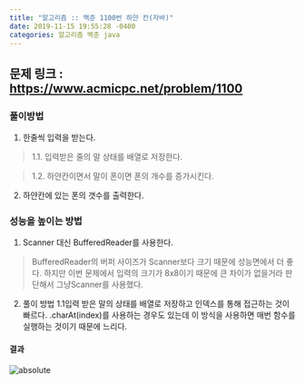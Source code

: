 ```yaml
---
title: "알고리즘 :: 백준 1100번 하얀 칸(자바)"
date: 2019-11-15 19:55:28 -0400
categories: 알고리즘 백준 java
---
```


문제 링크 : https://www.acmicpc.net/problem/1100
------------------------------------------------

### 풀이방법 


1. 한줄씩 입력을 받는다.

> 1.1. 입력받은 줄의 말 상태를 배열로 저장한다.

> 1.2. 하얀칸이면서 말이 폰이면 폰의 개수를 증가시킨다. 


2. 하얀칸에 있는 폰의 갯수를 출력한다.


### 성능을 높이는 방법

1. Scanner 대신 BufferedReader를 사용한다. 
> BufferedReader의 버퍼 사이즈가 Scanner보다 크기 때문에 성능면에서 더 좋다. 
하지만 이번 문제에서 입력의 크기가 8x8이기 때문에 큰 차이가 없을거라 판단해서 그냥Scanner를 사용했다.

2. 풀이 방법 1.1입력 받은 말의 상태를 배열로 저장하고 인덱스를 통해 접근하는 것이 빠르다.
.charAt(index)를 사용하는 경우도 있는데 이 방식을 사용하면 매번 함수를 실행하는 것이기 때문에 느리다.


#### 결과
<img data-action="zoom" src='https://github.com/SongHae8640/SongHae8640.github.io/asset/img/No1100WhiteBlankResult.JPG' alt='absolute'>


<script src="https://gist.github.com/SongHae8640/3db7bd85532c70ff288ff21832b47331.js"></script>


[jekyll-docs]: https://jekyllrb.com/docs/home
[jekyll-gh]:   https://github.com/jekyll/jekyll
[jekyll-talk]: https://talk.jekyllrb.com/
